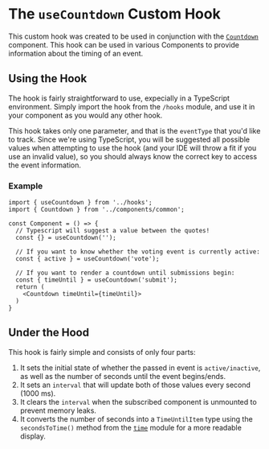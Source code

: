 # The `useCountdown` Custom Hook

This custom hook was created to be used in conjunction with the [`Countdown`](../../components/common/Countdown) component. This hook can be used in various Components to provide information about the timing of an event.

## Using the Hook

The hook is fairly straightforward to use, expecially in a TypeScript environment. Simply import the hook from the `/hooks` module, and use it in your component as you would any other hook.

This hook takes only one parameter, and that is the `eventType` that you'd like to track. Since we're using TypeScript, you will be suggested all possible values when attempting to use the hook (and your IDE will throw a fit if you use an invalid value), so you should always know the correct key to access the event information.

### Example

```tsx
import { useCountdown } from '../hooks';
import { Countdown } from '../components/common';

const Component = () => {
  // Typescript will suggest a value between the quotes!
  const {} = useCountdown('');

  // If you want to know whether the voting event is currently active:
  const { active } = useCountdown('vote');

  // If you want to render a countdown until submissions begin:
  const { timeUntil } = useCountdown('submit');
  return (
    <Countdown timeUntil={timeUntil}>
  )
}
```

## Under the Hood

This hook is fairly simple and consists of only four parts:

1. It sets the initial state of whether the passed in event is `active/inactive`, as well as the number of seconds until the event begins/ends.
2. It sets an `interval` that will update both of those values every second (1000 ms).
3. It clears the `interval` when the subscribed component is unmounted to prevent memory leaks.
4. It converts the number of seconds into a `TimeUntilItem` type using the `secondsToTime()` method from the [`time`](../../utils/time) module for a more readable display.
